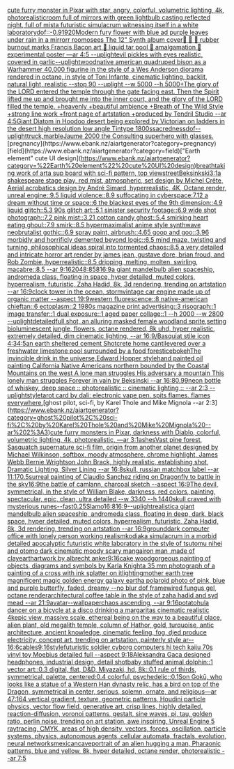 [cute furry monster in Pixar with star, angry, colorful, volumetric lighting, 4k, photorealistic](https://www.ebank.nz/aiartgenerator?category=cute%20furry%20monster%20in%20Pixar%20with%20star%2C%20angry%2C%20colorful%2C%20volumetric%20lighting%2C%204k%2C%20photorealistic)[room full of mirrors with green lightbulb casting reflected night, full of mist](https://www.ebank.nz/aiartgenerator?category=room%20full%20of%20mirrors%20with%20green%20lightbulb%20casting%20reflected%20night%2C%20full%20of%20mist)[a futuristic simulacrum witnessing itself in a white laboratory](https://www.ebank.nz/aiartgenerator?category=a%20futuristic%20simulacrum%20witnessing%20itself%20in%20a%20white%20laboratory)[dof::-0.9](https://www.ebank.nz/aiartgenerator?category=dof%3A%3A-0.9)[1920](https://www.ebank.nz/aiartgenerator?category=1920)[Modern fury flower with blue ad purple leaves  under rain in a mirrorr room](https://www.ebank.nz/aiartgenerator?category=Modern%20fury%20flower%20with%20blue%20ad%20purple%20leaves%20%20under%20rain%20in%20a%20mirrorr%20room)[osees The 12" Synth album cover](https://www.ebank.nz/aiartgenerator?category=osees%20The%2012%22%20Synth%20album%20cover)[🚙 🛞 🛞 rubber burnout marks Francis Bacon art 🛞 liquid tar pool 🚙 amalgamation 🛞 experimental poster —ar 4:5 --uplight](https://www.ebank.nz/aiartgenerator?category=%F0%9F%9A%99%20%F0%9F%9B%9E%20%F0%9F%9B%9E%20rubber%20burnout%20marks%20Francis%20Bacon%20art%20%F0%9F%9B%9E%20liquid%20tar%20pool%20%F0%9F%9A%99%20amalgamation%20%F0%9F%9B%9E%20experimental%20poster%20%E2%80%94ar%204%3A5%20--uplight)[evil pickles with eyes realistic, covered in garlic](https://www.ebank.nz/aiartgenerator?category=evil%20pickles%20with%20eyes%20realistic%2C%20covered%20in%20garlic)[--uplight](https://www.ebank.nz/aiartgenerator?category=--uplight)[wood](https://www.ebank.nz/aiartgenerator?category=wood)[native american quadruped bison as a Warhammer 40,000 figurine in the style of a Wes Anderson diorama rendered in octane, in style of Toni Infante, cinematic lighting, backlit, natural light, realistic --stop 90 --uplight --w 5000 --h 5000](https://www.ebank.nz/aiartgenerator?category=native%20american%20quadruped%20bison%20as%20a%20Warhammer%2040%2C000%20figurine%20in%20the%20style%20of%20a%20Wes%20Anderson%20diorama%20rendered%20in%20octane%2C%20in%20style%20of%20Toni%20Infante%2C%20cinematic%20lighting%2C%20backlit%2C%20natural%20light%2C%20realistic%20--stop%2090%20--uplight%20--w%205000%20--h%205000)[+The glory of the LORD entered the temple through the gate facing east. Then the Spirit lifted me up and brought me into the inner court, and the glory of the LORD filled the temple. +heavenly +beautiful ambience +Breath of The Wild Style +strong line work +front page of artstation +produced by Tendril Studio --ar 4:5](https://www.ebank.nz/aiartgenerator?category=%2BThe%20glory%20of%20the%20LORD%20entered%20the%20temple%20through%20the%20gate%20facing%20east.%20Then%20the%20Spirit%20lifted%20me%20up%20and%20brought%20me%20into%20the%20inner%20court%2C%20and%20the%20glory%20of%20the%20LORD%20filled%20the%20temple.%20%2Bheavenly%20%2Bbeautiful%20ambience%20%2BBreath%20of%20The%20Wild%20Style%20%2Bstrong%20line%20work%20%2Bfront%20page%20of%20artstation%20%2Bproduced%20by%20Tendril%20Studio%20--ar%204%3A5)[Giant Diatom in Hoodoo desert being explored by Victorian  on ladders in the desert high resolution low angle Tintype 1800s](https://www.ebank.nz/aiartgenerator?category=Giant%20Diatom%20in%20Hoodoo%20desert%20being%20explored%20by%20Victorian%20%20on%20ladders%20in%20the%20desert%20high%20resolution%20low%20angle%20Tintype%201800s)[sacredness](https://www.ebank.nz/aiartgenerator?category=sacredness)[dof](https://www.ebank.nz/aiartgenerator?category=dof)[--uplight](https://www.ebank.nz/aiartgenerator?category=--uplight)[truck,marble](https://www.ebank.nz/aiartgenerator?category=truck%2Cmarble)[Jaume 2000 the Consulting superhero with glasses.](https://www.ebank.nz/aiartgenerator?category=Jaume%202000%20the%20Consulting%20superhero%20with%20glasses.)[pregnancy](https://www.ebank.nz/aiartgenerator?category=pregnancy)[field](https://www.ebank.nz/aiartgenerator?category=field)["Earth element" cute UI design](https://www.ebank.nz/aiartgenerator?category=%22Earth%20element%22%20cute%20UI%20design)[breathtaking work of art](https://www.ebank.nz/aiartgenerator?category=breathtaking%20work%20of%20art)[a sup board with sci-fi pattern, top view](https://www.ebank.nz/aiartgenerator?category=a%20sup%20board%20with%20sci-fi%20pattern%2C%20top%20view)[street](https://www.ebank.nz/aiartgenerator?category=street)[Beksinkski](https://www.ebank.nz/aiartgenerator?category=Beksinkski)[3:1](https://www.ebank.nz/aiartgenerator?category=3%3A1)[a shakespeare stage play, red mist, atmospheric, set design by Michel Crête, Aerial acrobatics design by André Simard, hyperrealistic, 4K, Octane render, unreal engine::9.5 liquid violence::8.9 suffocating in cyberspace:7.12 a dream without time or space::6 the blackest eyes of the 9th dimension::4.9 liquid glitch::5.3 90s glitch art::5.1 sinister security footage::6.9 wide shot photograph::7.2 pink mist::3.21 cotton candy ghost::5.4 smirking heart eating ghoul::7.9 smirk::8.5 hypermaximalist anime style synthwave neobrutalist gothic::6.9 spray paint, airbrush::4.65 goop and goo::3.96 morbidly and horrificly demented beyond logic::6.5 mind maze, twisting and turning, philosophical ideas spiral into tormented chaos::8.5 a very detailed and intricate horror art render by james jean, gustave dore, brian froud, and Rob Zombie, hyperrealistic::8.5 dripping, melting, molten, swirling, macabre::8.5 --ar 9:16](https://www.ebank.nz/aiartgenerator?category=a%20shakespeare%20stage%20play%2C%20red%20mist%2C%20atmospheric%2C%20set%20design%20by%20Michel%20Cr%C3%AAte%2C%20Aerial%20acrobatics%20design%20by%20Andr%C3%A9%20Simard%2C%20hyperrealistic%2C%204K%2C%20Octane%20render%2C%20unreal%20engine%3A%3A9.5%20liquid%20violence%3A%3A8.9%20suffocating%20in%20cyberspace%3A7.12%20a%20dream%20without%20time%20or%20space%3A%3A6%20the%20blackest%20eyes%20of%20the%209th%20dimension%3A%3A4.9%20liquid%20glitch%3A%3A5.3%2090s%20glitch%20art%3A%3A5.1%20sinister%20security%20footage%3A%3A6.9%20wide%20shot%20photograph%3A%3A7.2%20pink%20mist%3A%3A3.21%20cotton%20candy%20ghost%3A%3A5.4%20smirking%20heart%20eating%20ghoul%3A%3A7.9%20smirk%3A%3A8.5%20hypermaximalist%20anime%20style%20synthwave%20neobrutalist%20gothic%3A%3A6.9%20spray%20paint%2C%20airbrush%3A%3A4.65%20goop%20and%20goo%3A%3A3.96%20morbidly%20and%20horrificly%20demented%20beyond%20logic%3A%3A6.5%20mind%20maze%2C%20twisting%20and%20turning%2C%20philosophical%20ideas%20spiral%20into%20tormented%20chaos%3A%3A8.5%20a%20very%20detailed%20and%20intricate%20horror%20art%20render%20by%20james%20jean%2C%20gustave%20dore%2C%20brian%20froud%2C%20and%20Rob%20Zombie%2C%20hyperrealistic%3A%3A8.5%20dripping%2C%20melting%2C%20molten%2C%20swirling%2C%20macabre%3A%3A8.5%20--ar%209%3A16)[2048:858](https://www.ebank.nz/aiartgenerator?category=2048%3A858)[16:9](https://www.ebank.nz/aiartgenerator?category=16%3A9)[a giant mandelbulb alien spaceship, andromeda class, floating in space, hyper detailed, muted colors, hyperrealism, futuristic, Zaha Hadid, 8k, 3d rendering, trending on artstation --ar 16:9](https://www.ebank.nz/aiartgenerator?category=a%20giant%20mandelbulb%20alien%20spaceship%2C%20andromeda%20class%2C%20floating%20in%20space%2C%20hyper%20detailed%2C%20muted%20colors%2C%20hyperrealism%2C%20futuristic%2C%20Zaha%20Hadid%2C%208k%2C%203d%20rendering%2C%20trending%20on%20artstation%20--ar%2016%3A9)[clock tower in the ocean, storm](https://www.ebank.nz/aiartgenerator?category=clock%20tower%20in%20the%20ocean%2C%20storm)[vintage car engine made up of organic matter --aspect 19:9](https://www.ebank.nz/aiartgenerator?category=vintage%20car%20engine%20made%20up%20of%20organic%20matter%20--aspect%2019%3A9)[western fluorescence::8 native-american chieftan::6 ectoplasm::2 1980s magazine print advertising::3 risograph::1 image transfer::1 dual exposure::1 aged paper collage::1 --h 2000 --w 2800 --uplight](https://www.ebank.nz/aiartgenerator?category=western%20fluorescence%3A%3A8%20native-american%20chieftan%3A%3A6%20ectoplasm%3A%3A2%201980s%20magazine%20print%20advertising%3A%3A3%20risograph%3A%3A1%20image%20transfer%3A%3A1%20dual%20exposure%3A%3A1%20aged%20paper%20collage%3A%3A1%20--h%202000%20--w%202800%20--uplight)[detailed](https://www.ebank.nz/aiartgenerator?category=detailed)[full shot, an alluring masked female woodland sprite,setting bioluminescent jungle, flowers, octane rendered, 8k uhd, hyper realistic, extremely detailed, dim cinematic lighting, --ar 16:9](https://www.ebank.nz/aiartgenerator?category=full%20shot%2C%20an%20alluring%20masked%20female%20woodland%20sprite%2Csetting%20bioluminescent%20jungle%2C%20flowers%2C%20octane%20rendered%2C%208k%20uhd%2C%20hyper%20realistic%2C%20extremely%20detailed%2C%20dim%20cinematic%20lighting%2C%20--ar%2016%3A9)[/Basquiat stile icon 4:3](https://www.ebank.nz/aiartgenerator?category=/Basquiat%20stile%20icon%204%3A3)[4:5](https://www.ebank.nz/aiartgenerator?category=4%3A5)[an earth sheltered cement Shotcrete home cantilevered over a freshwater limestone pool surrounded by a food forest](https://www.ebank.nz/aiartgenerator?category=an%20earth%20sheltered%20cement%20Shotcrete%20home%20cantilevered%20over%20a%20freshwater%20limestone%20pool%20surrounded%20by%20a%20food%20forest)[ice](https://www.ebank.nz/aiartgenerator?category=ice)[bokeh](https://www.ebank.nz/aiartgenerator?category=bokeh)[The invincible drink in the universe,Edward Hopper style](https://www.ebank.nz/aiartgenerator?category=The%20invincible%20drink%20in%20the%20universe%2CEdward%20Hopper%20style)[hand painted oil painting California Native Americans northern bounded by the Coastal Mountains on the west A lone man struggles His adversary a mountain This lonely man struggles Forever in vain by Beksinski --ar 16:8](https://www.ebank.nz/aiartgenerator?category=hand%20painted%20oil%20painting%20California%20Native%20Americans%20northern%20bounded%20by%20the%20Coastal%20Mountains%20on%20the%20west%20A%20lone%20man%20struggles%20His%20adversary%20a%20mountain%20This%20lonely%20man%20struggles%20Forever%20in%20vain%20by%20Beksinski%20--ar%2016%3A8)[0.99](https://www.ebank.nz/aiartgenerator?category=0.99)[neon bottle of whiskey, deep space :: photorealistic :: cinematic lighting :: --ar 2:3 --uplight](https://www.ebank.nz/aiartgenerator?category=neon%20bottle%20of%20whiskey%2C%20deep%20space%20%3A%3A%20photorealistic%20%3A%3A%20cinematic%20lighting%20%3A%3A%20--ar%202%3A3%20--uplight)[style](https://www.ebank.nz/aiartgenerator?category=style)[tarot card by dali: electronic vape pen. spits flames. flames everywhere.](https://www.ebank.nz/aiartgenerator?category=tarot%20card%20by%20dali%3A%20electronic%20vape%20pen.%20spits%20flames.%20flames%20everywhere.)[ghost pilot, sci-fi, by Karel Thole and Mike Mignola --ar 2:3](https://www.ebank.nz/aiartgenerator?category=ghost%20pilot%2C%20sci-fi%2C%20by%20Karel%20Thole%20and%20Mike%20Mignola%20--ar%202%3A3)[cute furry monsters in Pixar, darkness with Diablo, colorful, volumetric lighting, 4k, photorealistic, —ar 3:1](https://www.ebank.nz/aiartgenerator?category=cute%20furry%20monsters%20in%20Pixar%2C%20darkness%20with%20Diablo%2C%20colorful%2C%20volumetric%20lighting%2C%204k%2C%20photorealistic%2C%20%E2%80%94ar%203%3A1)[ashes](https://www.ebank.nz/aiartgenerator?category=ashes)[Vast pine forest, Sasquatch supernature sci-fi film, origin from another planet designed by Michael Wilkinson, softbox, moody atmosphere, chrome highlight, James Webb Bernie Wrightson John Brack, highly realistic, establishing shot, Dramatic Lighting, Silver Lining --ar 16:8](https://www.ebank.nz/aiartgenerator?category=Vast%20pine%20forest%2C%20Sasquatch%20supernature%20sci-fi%20film%2C%20origin%20from%20another%20planet%20designed%20by%20Michael%20Wilkinson%2C%20softbox%2C%20moody%20atmosphere%2C%20chrome%20highlight%2C%20James%20Webb%20Bernie%20Wrightson%20John%20Brack%2C%20highly%20realistic%2C%20establishing%20shot%2C%20Dramatic%20Lighting%2C%20Silver%20Lining%20--ar%2016%3A8)[skull, russian matchbox label --ar 11:17](https://www.ebank.nz/aiartgenerator?category=skull%2C%20russian%20matchbox%20label%20--ar%2011%3A17)[0.5](https://www.ebank.nz/aiartgenerator?category=0.5)[surreal painting of Claudio Sanchez riding on Dragonfly to battle in the sky](https://www.ebank.nz/aiartgenerator?category=surreal%20painting%20of%20Claudio%20Sanchez%20riding%20on%20Dragonfly%20to%20battle%20in%20the%20sky)[16:9](https://www.ebank.nz/aiartgenerator?category=16%3A9)[the battle of camlann, charcoal sketch --aspect 16:9](https://www.ebank.nz/aiartgenerator?category=the%20battle%20of%20camlann%2C%20charcoal%20sketch%20--aspect%2016%3A9)[The devil, symmetrical, in the style of William Blake, darkness, red colors, painting, spectacular, epic, clean, ultra detailed --w 3340 --h 1440](https://www.ebank.nz/aiartgenerator?category=The%20devil%2C%20symmetrical%2C%20in%20the%20style%20of%20William%20Blake%2C%20darkness%2C%20red%20colors%2C%20painting%2C%20spectacular%2C%20epic%2C%20clean%2C%20ultra%20detailed%20--w%203340%20--h%201440)[skull craved with mysterious runes](https://www.ebank.nz/aiartgenerator?category=skull%20craved%20with%20mysterious%20runes)[--fast](https://www.ebank.nz/aiartgenerator?category=--fast)[0.25](https://www.ebank.nz/aiartgenerator?category=0.25)[Slamo](https://www.ebank.nz/aiartgenerator?category=Slamo)[16:8](https://www.ebank.nz/aiartgenerator?category=16%3A8)[16:9](https://www.ebank.nz/aiartgenerator?category=16%3A9)[--uplight](https://www.ebank.nz/aiartgenerator?category=--uplight)[realistic](https://www.ebank.nz/aiartgenerator?category=realistic)[a giant mandelbulb alien spaceship, andromeda class, floating in deep, dark, black space, hyper detailed, muted colors, hyperrealism, futuristic, Zaha Hadid, 8k, 3d rendering, trending on artstation --ar 16:9](https://www.ebank.nz/aiartgenerator?category=a%20giant%20mandelbulb%20alien%20spaceship%2C%20andromeda%20class%2C%20floating%20in%20deep%2C%20dark%2C%20black%20space%2C%20hyper%20detailed%2C%20muted%20colors%2C%20hyperrealism%2C%20futuristic%2C%20Zaha%20Hadid%2C%208k%2C%203d%20rendering%2C%20trending%20on%20artstation%20--ar%2016%3A9)[ground](https://www.ebank.nz/aiartgenerator?category=ground)[dark computer office with lonely person working realism](https://www.ebank.nz/aiartgenerator?category=dark%20computer%20office%20with%20lonely%20person%20working%20realism)[kodiak](https://www.ebank.nz/aiartgenerator?category=kodiak)[a simulacrum in a morbid detailed apocalyptic futuristic white laboratory in the style of tsutomu nihei and otomo dark cinematic moody scary manga](https://www.ebank.nz/aiartgenerator?category=a%20simulacrum%20in%20a%20morbid%20detailed%20apocalyptic%20futuristic%20white%20laboratory%20in%20the%20style%20of%20tsutomu%20nihei%20and%20otomo%20dark%20cinematic%20moody%20scary%20manga)[iron man ,made of clay](https://www.ebank.nz/aiartgenerator?category=iron%20man%20%2Cmade%20of%20clay)[earth](https://www.ebank.nz/aiartgenerator?category=earth)[artwork by albrecht anker](https://www.ebank.nz/aiartgenerator?category=artwork%20by%20albrecht%20anker)[9:16](https://www.ebank.nz/aiartgenerator?category=9%3A16)[cake,wood](https://www.ebank.nz/aiartgenerator?category=cake%2Cwood)[gorgeous painting of objects, diagrams and symbols by Karla Knight](https://www.ebank.nz/aiartgenerator?category=gorgeous%20painting%20of%20objects%2C%20diagrams%20and%20symbols%20by%20Karla%20Knight)[a 35 mm photograph of a painting of a cross with ink splatter on it](https://www.ebank.nz/aiartgenerator?category=a%2035%20mm%20photograph%20of%20a%20painting%20of%20a%20cross%20with%20ink%20splatter%20on%20it)[lighting](https://www.ebank.nz/aiartgenerator?category=lighting)[mother earth tree magnificent magic golden energy galaxy earth](https://www.ebank.nz/aiartgenerator?category=mother%20earth%20tree%20magnificent%20magic%20golden%20energy%20galaxy%20earth)[a polaroid photo of pink, blue and purple butterfly, faded, dreamy --no blur dof frame](https://www.ebank.nz/aiartgenerator?category=a%20polaroid%20photo%20of%20pink%2C%20blue%20and%20purple%20butterfly%2C%20faded%2C%20dreamy%20--no%20blur%20dof%20frame)[wired fungus gel, octane render](https://www.ebank.nz/aiartgenerator?category=wired%20fungus%20gel%2C%20octane%20render)[architectural coffee table in the style of zaha hadid and syd mead --ar 21:9](https://www.ebank.nz/aiartgenerator?category=architectural%20coffee%20table%20in%20the%20style%20of%20zaha%20hadid%20and%20syd%20mead%20--ar%2021%3A9)[avatar](https://www.ebank.nz/aiartgenerator?category=avatar)[--wallpaper](https://www.ebank.nz/aiartgenerator?category=--wallpaper)[chaos ascending, --ar 9:16](https://www.ebank.nz/aiartgenerator?category=chaos%20ascending%2C%20--ar%209%3A16)[potato](https://www.ebank.nz/aiartgenerator?category=potato)[hula dancer on a bicycle at a disco drinking a margaritas cinematic realistic 4k](https://www.ebank.nz/aiartgenerator?category=hula%20dancer%20on%20a%20bicycle%20at%20a%20disco%20drinking%20a%20margaritas%20cinematic%20realistic%204k)[epic view, massive scale, ethereal being on the way to a beautiful place, alien plant, old megalith temple, column of Hathor, gold, turquoise, antic architecture, ancient knowledge, cinematic feeling, fog, djed produce electricity, concept art, trending on artstation, painterly style ar-- 16:6](https://www.ebank.nz/aiartgenerator?category=epic%20view%2C%20massive%20scale%2C%20ethereal%20being%20on%20the%20way%20to%20a%20beautiful%20place%2C%20alien%20plant%2C%20old%20megalith%20temple%2C%20column%20of%20Hathor%2C%20gold%2C%20turquoise%2C%20antic%20architecture%2C%20ancient%20knowledge%2C%20cinematic%20feeling%2C%20fog%2C%20djed%20produce%20electricity%2C%20concept%20art%2C%20trending%20on%20artstation%2C%20painterly%20style%20ar--%2016%3A6)[cables](https://www.ebank.nz/aiartgenerator?category=cables)[9:16](https://www.ebank.nz/aiartgenerator?category=9%3A16)[style](https://www.ebank.nz/aiartgenerator?category=style)[futuristic soldier cyborg computers hi tech kaiju 70s vinyl toy Moebius detailed full --aspect 9:18](https://www.ebank.nz/aiartgenerator?category=futuristic%20soldier%20cyborg%20computers%20hi%20tech%20kaiju%2070s%20vinyl%20toy%20Moebius%20detailed%20full%20--aspect%209%3A18)[Aleksandra Gaca designed headphones, industrial design, detail shot](https://www.ebank.nz/aiartgenerator?category=Aleksandra%20Gaca%20designed%20headphones%2C%20industrial%20design%2C%20detail%20shot)[baby stuffed animal dolphin::1 vector art::0.3 digital, flat, D&D, Miyazaki, hd, 8k::0.1 rule of thirds, symmetrical, palette, centered:0.4 colorful, psychedelic::0.1](https://www.ebank.nz/aiartgenerator?category=baby%20stuffed%20animal%20dolphin%3A%3A1%20vector%20art%3A%3A0.3%20digital%2C%20flat%2C%20D%26D%2C%20Miyazaki%2C%20hd%2C%208k%3A%3A0.1%20rule%20of%20thirds%2C%20symmetrical%2C%20palette%2C%20centered%3A0.4%20colorful%2C%20psychedelic%3A%3A0.1)[Son Gokū, who looks like a statue of a Western Han dynasty relic, has a bird on top of the Dragon, symmetrical in center, serious, solemn, ornate, and religious](https://www.ebank.nz/aiartgenerator?category=Son%20Gok%C5%AB%2C%20who%20looks%20like%20a%20statue%20of%20a%20Western%20Han%20dynasty%20relic%2C%20has%20a%20bird%20on%20top%20of%20the%20Dragon%2C%20symmetrical%20in%20center%2C%20serious%2C%20solemn%2C%20ornate%2C%20and%20religious)[—ar 47:164 vertical gradient, texture, geometric patterns, Houdini particle physics, vector flow field, generative art, crisp lines, highly detailed, reaction-diffusion, voronoi patterns, gestalt, sine waves, pi, tau, golden ratio, perlin noise, trending on art station, awe inspiring, Unreal Engine 5 raytracing, CMYK, areas of high density, vectors, forces, oscillation, particle systems, physics, autonomous agents, cellular automata, fractals, evolution, neural networks](https://www.ebank.nz/aiartgenerator?category=%E2%80%94ar%2047%3A164%20vertical%20gradient%2C%20texture%2C%20geometric%20patterns%2C%20Houdini%20particle%20physics%2C%20vector%20flow%20field%2C%20generative%20art%2C%20crisp%20lines%2C%20highly%20detailed%2C%20reaction-diffusion%2C%20voronoi%20patterns%2C%20gestalt%2C%20sine%20waves%2C%20pi%2C%20tau%2C%20golden%20ratio%2C%20perlin%20noise%2C%20trending%20on%20art%20station%2C%20awe%20inspiring%2C%20Unreal%20Engine%205%20raytracing%2C%20CMYK%2C%20areas%20of%20high%20density%2C%20vectors%2C%20forces%2C%20oscillation%2C%20particle%20systems%2C%20physics%2C%20autonomous%20agents%2C%20cellular%20automata%2C%20fractals%2C%20evolution%2C%20neural%20networks)[](https://www.ebank.nz/aiartgenerator?category=)[mexican](https://www.ebank.nz/aiartgenerator?category=mexican)[cave](https://www.ebank.nz/aiartgenerator?category=cave)[portrait of an alien hugging a man, Pharaonic patterns, blue and yellow, 8k, hyper detailed, octane render, photorealistic --ar 7:5](https://www.ebank.nz/aiartgenerator?category=portrait%20of%20an%20alien%20hugging%20a%20man%2C%20Pharaonic%20patterns%2C%20blue%20and%20yellow%2C%208k%2C%20hyper%20detailed%2C%20octane%20render%2C%20photorealistic%20--ar%207%3A5)